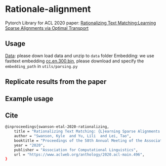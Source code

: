 # Rationale-alignment
Pytorch Library for ACL 2020 paper:
[Rationalizing Text Matching:Learning Sparse Alignments via Optimal Transport](https://arxiv.org/pdf/2005.13111.pdf)

## Usage
[Data](https://drive.google.com/file/d/160W0S7xwZ91z94Y3lA_PLjI5PjVyU9Qi/view?usp=sharing): please down load data and unzip to `data` folder
Embedding: we use fasttext embedding [cc.en.300.bin](https://fasttext.cc/docs/en/crawl-vectors.html), please download and specify the `embedding_path` in `utils/parsing.py`

## Replicate results from the paper


## Example usage


## Cite
```sh
@inproceedings{swanson-etal-2020-rationalizing,
    title = "Rationalizing Text Matching: {L}earning Sparse Alignments via Optimal Transport",
    author = "Swanson, Kyle  and Yu, Lili  and Lei, Tao",
    booktitle = "Proceedings of the 58th Annual Meeting of the Association for Computational Linguistics",
    year = "2020",
    publisher = "Association for Computational Linguistics",
    url = "https://www.aclweb.org/anthology/2020.acl-main.496",
}
```

